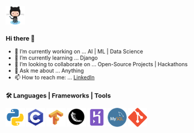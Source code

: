 <img src="https://github.com/AkhileshThite/Portfolio/blob/master/Logos/octocat.png" width="50" height="50"></img>

### Hi there 👋

- 🔭 I’m currently working on ... AI | ML | Data Science
- 🌱 I’m currently learning ... Django
- 🔗 I’m looking to collaborate on ... Open-Source Projects | Hackathons
- 💬 Ask me about ... Anything
- 📫 How to reach me: ... [LinkedIn](https://www.linkedin.com/in/akhileshthite/)

### 🛠️ Languages | Frameworks | Tools
<img src="https://github.com/AkhileshThite/Portfolio/blob/master/Logos/python.png" width="50" height="50"></img>
<img src="https://github.com/AkhileshThite/Portfolio/blob/master/Logos/c.png" width="50" height="50"></img>
<img src="https://github.com/AkhileshThite/Portfolio/blob/master/Logos/tf.png" width="50" height="50"></img>
<img src="https://github.com/AkhileshThite/Portfolio/blob/master/Logos/flask.png" width="50" height="50"></img>
<img src="https://github.com/AkhileshThite/Portfolio/blob/master/Logos/heroku.png" width="50" height="50"></img>
<img src="https://github.com/AkhileshThite/Portfolio/blob/master/Logos/mysql.png" width="50" height="50"></img>
<img src="https://github.com/AkhileshThite/Portfolio/blob/master/Logos/git.png" width="50" height="50"></img>


